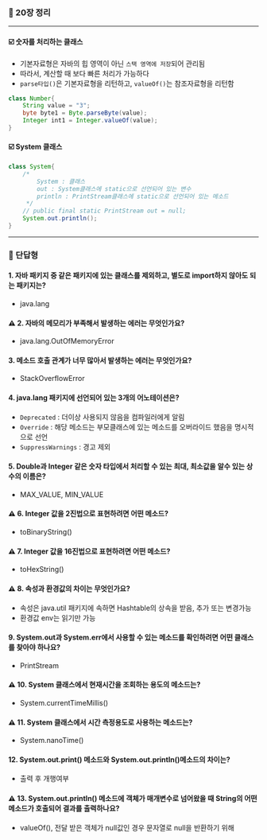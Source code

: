 ### 💭 20장 정리

---

#### ☑️ 숫자를 처리하는 클래스

- 기본자료형은 자바의 힙 영역이 아닌 `스택 영역에 저장`되어 관리됨
- 따라서, 계산할 때 보다 빠른 처리가 가능하다
- `parse타입()`은 기본자료형을 리턴하고, `valueOf()`는 참조자료형을 리턴함

```java
class Number{
    String value = "3";
    byte byte1 = Byte.parseByte(value);
    Integer int1 = Integer.valueOf(value);
}
```

#### ☑️ System 클래스
```java
class System{
    /*
        System : 클래스
        out : System클래스에 static으로 선언되어 있는 변수
        println : PrintStream클래스에 static으로 선언되어 있는 메소드
     */
    // public final static PrintStream out = null;
    System.out.println();
}
```

---

### 💭 단답형

#### 1. 자바 패키지 중 같은 패키지에 있는 클래스를 제외하고, 별도로 import하지 않아도 되는 패키지는?

- java.lang

#### ⚠️ 2. 자바의 메모리가 부족해서 발생하는 에러는 무엇인가요?

- java.lang.OutOfMemoryError

#### 3. 메소드 호출 관계가 너무 많아서 발생하는 에러는 무엇인가요?

- StackOverflowError

#### 4. java.lang 패키지에 선언되어 있는 3개의 어노테이션은?

- `Deprecated` : 더이상 사용되지 않음을 컴파일러에게 알림
- `Override` : 해당 메소드는 부모클래스에 있는 메소드를 오버라이드 했음을 명시적으로 선언
- `SuppressWarnings` : 경고 제외

#### 5. Double과 Integer 같은 숫자 타입에서 처리할 수 있는 최대, 최소값을 알수 있는 상수의 이름은?

- MAX_VALUE, MIN_VALUE

#### ⚠️ 6. Integer 값을 2진법으로 표현하려면 어떤 메소드?

- toBinaryString()

#### ⚠️ 7. Integer 값을 16진법으로 표현하려면 어떤 메소드?

- toHexString()

#### ⚠️ 8. 속성과 환경값의 차이는 무엇인가요?

- 속성은 java.util 패키지에 속하면 Hashtable의 상속을 받음, 추가 또는 변경가능
- 환경값 env는 읽기만 가능

#### 9. System.out과 System.err에서 사용할 수 있는 메소드를 확인하려면 어떤 클래스를 찾아야 하나요?

- PrintStream

#### ⚠️ 10. System 클래스에서 현재시간을 조회하는 용도의 메소드는?

- System.currentTimeMillis()

#### ⚠️ 11. System 클래스에서 시간 측정용도로 사용하는 메소드는?

- System.nanoTime()

#### 12. System.out.print() 메소드와 System.out.println()메소드의 차이는?

- 출력 후 개행여부

#### ⚠️ 13. System.out.println() 메소드에 객체가 매개변수로 넘어왔을 때 String의 어떤 메소드가 호출되어 결과를 출력하나요?

- valueOf(), 전달 받은 객체가 null값인 경우 문자열로 null을 반환하기 위해